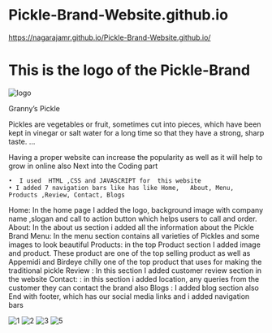 # Pickle-Brand-Website.github.io
https://nagarajamr.github.io/Pickle-Brand-Website.github.io/
# This is the logo of the Pickle-Brand
![logo](https://user-images.githubusercontent.com/72555080/193755185-352c02eb-107c-42de-ad95-4f60946d8520.png)

Granny’s Pickle

Pickles are vegetables or fruit, sometimes cut into pieces, which have been kept in vinegar or salt water for a long time so that they have a strong, sharp taste. ...

Having a proper website can increase the popularity as well as it will help to grow in online also
Next  into the Coding part

    •  I used  HTML ,CSS and JAVASCRIPT for  this website 
    • I added 7 navigation bars like has like Home,   About, Menu, Products ,Review, Contact, Blogs
Home: In the home page I added the logo, background image with company name ,slogan and call to action button which helps users to call and order.
About: In  the about us section i added all the information about the Pickle Brand
Menu: In the menu section contains all varieties of Pickles and some images to look beautiful
Products: in the top Product section I added image and product. These product are one of the top selling product as well as Appemidi and Birdeye chilly one of the top product that uses for making the traditional pickle
Review :  In this section I added customer review section in the website 
Contact: :  in this section i added location, any queries from the customer they can contact the brand also
Blogs : I added blog section also
     End with footer, which has our social media links and  i added navigation bars

![1](https://user-images.githubusercontent.com/72555080/193756306-38015049-a084-4c98-ac8c-7c850dc66135.png)
![2](https://user-images.githubusercontent.com/72555080/193756583-0a0c2106-662a-409e-96cd-978a2fecf2e1.png)
![3](https://user-images.githubusercontent.com/72555080/193756721-55138940-db7c-4aba-9d82-a2fff881ea92.png)
![5](https://user-images.githubusercontent.com/72555080/193756839-0927a8c3-517b-4583-b443-41e244eb54fb.png)
